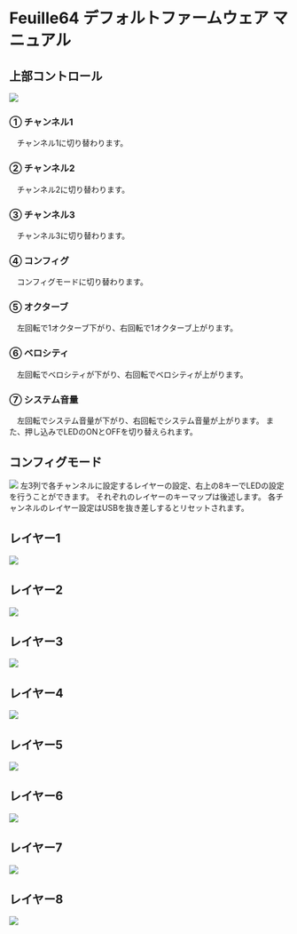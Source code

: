 # Feuille64 デフォルトファームウェア マニュアル
## 上部コントロール
![](../images/fw_manual_01.png)

### ① チャンネル1
　チャンネル1に切り替わります。
### ② チャンネル2
　チャンネル2に切り替わります。
### ③ チャンネル3
　チャンネル3に切り替わります。
### ④ コンフィグ
　コンフィグモードに切り替わります。
### ⑤ オクターブ
　左回転で1オクターブ下がり、右回転で1オクターブ上がります。
### ⑥ ベロシティ
　左回転でベロシティが下がり、右回転でベロシティが上がります。
### ⑦ システム音量
　左回転でシステム音量が下がり、右回転でシステム音量が上がります。
また、押し込みでLEDのONとOFFを切り替えられます。

## コンフィグモード
![](../images/fw_manual_02.png)
左3列で各チャンネルに設定するレイヤーの設定、右上の8キーでLEDの設定を行うことができます。
それぞれのレイヤーのキーマップは後述します。
各チャンネルのレイヤー設定はUSBを抜き差しするとリセットされます。

## レイヤー1
![](../images/fw_manual_l1.png)
## レイヤー2
![](../images/fw_manual_l2.png)
## レイヤー3
![](../images/fw_manual_l3.png)
## レイヤー4
![](../images/fw_manual_l4.png)
## レイヤー5
![](../images/fw_manual_l5.png)
## レイヤー6
![](../images/fw_manual_l6.png)
## レイヤー7
![](../images/fw_manual_l7.png)
## レイヤー8
![](../images/fw_manual_l8.png)
